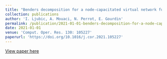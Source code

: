 ```yaml
---
title: "Benders decomposition for a node-capacitated virtual network functions placement and routing problem"
collection: publications
author: 'I. Ljubic, A. Mouaci, N. Perrot, E. Gourdin'
permalink: /publication/2021-01-01-benders-decomposition-for-a-node-capacitated-virtual-network-functions-placement-and-routing-problem
date: 2021-01-01
venue: 'Comput. Oper. Res. 130: 105227'
paperurl: 'https://doi.org/10.1016/j.cor.2021.105227'
---
```

[View paper here](https://doi.org/10.1016/j.cor.2021.105227)
